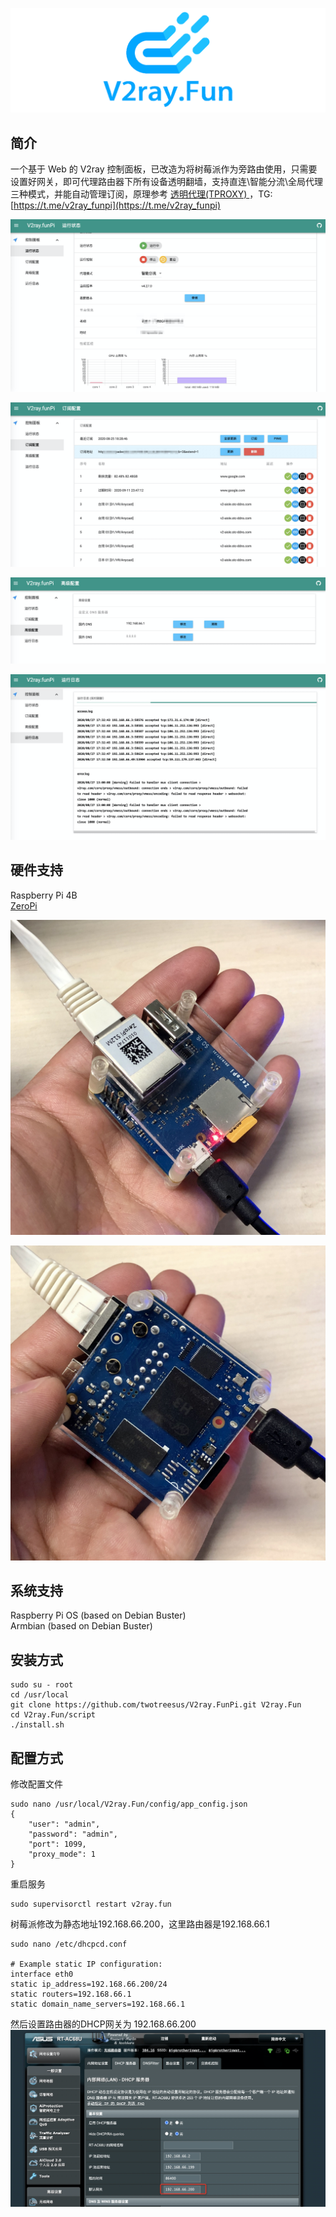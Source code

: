 ![logo.png](pic/logo.png)

## 简介

一个基于 Web 的 V2ray 控制面板，已改造为将树莓派作为旁路由使用，只需要设置好网关，即可代理路由器下所有设备透明翻墙，支持直连\智能分流\全局代理 三种模式，并能自动管理订阅，原理参考 [透明代理(TPROXY)
](https://guide.v2fly.org/app/tproxy.html)，TG:[https://t.me/v2ray_funpi](https://t.me/v2ray_funpi)

![1.png](pic/1.png)  

![2.png](pic/2.png)  

![3.png](pic/3.png)  

![4.png](pic/4.png)  

## 硬件支持
Raspberry Pi 4B  
[ZeroPi](http://wiki.friendlyarm.com/wiki/index.php/ZeroPi)  

![zeropi_1.jpg](pic/zeropi_1.jpg)  

![zeropi_2.jpg](pic/zeropi_2.jpg)  

## 系统支持
Raspberry Pi OS (based on Debian Buster)  
Armbian (based on Debian Buster)

## 安装方式
```
sudo su - root
cd /usr/local
git clone https://github.com/twotreesus/V2ray.FunPi.git V2ray.Fun
cd V2ray.Fun/script
./install.sh
```

## 配置方式
修改配置文件

```
sudo nano /usr/local/V2ray.Fun/config/app_config.json
{
    "user": "admin",
    "password": "admin",
    "port": 1099,
    "proxy_mode": 1
}
```
重启服务

```
sudo supervisorctl restart v2ray.fun
```

树莓派修改为静态地址192.168.66.200，这里路由器是192.168.66.1
```
sudo nano /etc/dhcpcd.conf

# Example static IP configuration:
interface eth0
static ip_address=192.168.66.200/24
static routers=192.168.66.1
static domain_name_servers=192.168.66.1
```

然后设置路由器的DHCP网关为 192.168.66.200
![router.png](pic/router.png)
